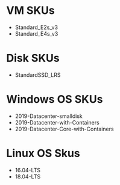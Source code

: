 # VM SKUs
-   Standard_E2s_v3
-   Standard_E4s_v3

# Disk SKUs
-   StandardSSD_LRS

# Windows OS SKUs
-   2019-Datacenter-smalldisk
-   2019-Datacenter-with-Containers
-   2019-Datacenter-Core-with-Containers

# Linux OS Skus
-   16.04-LTS
-   18.04-LTS